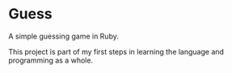 # Guess
A simple guessing game in Ruby. 

This project is part of my first steps in learning the language and programming as a whole.
